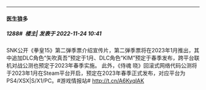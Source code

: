 

*****

####  医生狼多  
##### 1288#         楼主| 发表于 2022-11-24 10:41

SNK公开《拳皇15》第二弹季票介绍宣传片，第二弹季票将在2023年1月推出，其中追加DLC角色“矢吹真吾”预定于1月、DLC角色“KIM”预定于春季发布，跨平台联机对战公测也预定于2023年春季实施。
此外，《侍魂 晓》回滚式网络代码公测将于2023年1月在Steam平台开启，预定在2023年春季正式发布，对应平台为PS4/XSX|S/X1/PC。#游戏情报站# http://t.cn/A6KyqlAK

